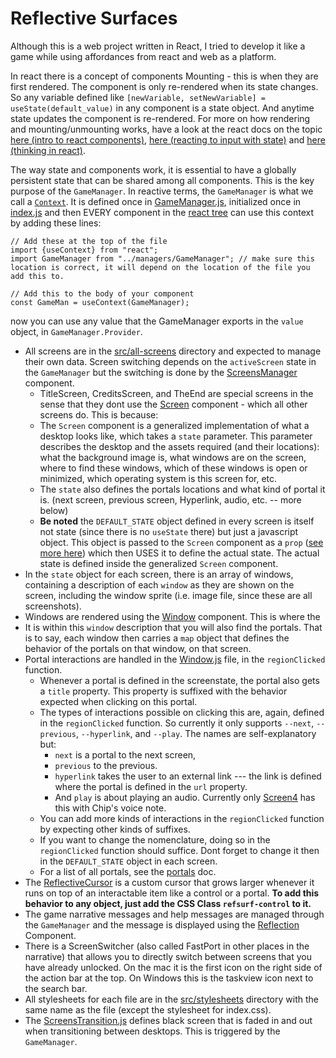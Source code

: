 # Reflective Surfaces

Although this is a web project written in React, I tried to develop it like a game while using affordances from react and web as a platform.

In react there is a concept of components Mounting - this is when they are first rendered. The component is only re-rendered when its state changes. So any variable defined like `[newVariable, setNewVariable] = useState(default_value)` in any component is a state object. And anytime state updates the component is re-rendered. For more on how rendering and mounting/unmounting works, have a look at the react docs on the topic [here (intro to react components)](https://react.dev/learn/your-first-component), [here (reacting to input with state)](https://react.dev/learn/reacting-to-input-with-state) and [here (thinking in react)](https://react.dev/learn/thinking-in-react).

The way state and components work, it is essential to have a globally persistent state that can be shared among all components. This is the key purpose of the `GameManager`. In reactive terms, the `GameManager` is what we call a [`Context`](https://react.dev/learn/passing-data-deeply-with-context). It is defined once in [GameManager.js](../src/managers/GameManager.js), initialized once in [index.js](../src/index.js) and then EVERY component in the [react tree](https://react.dev/learn/understanding-your-ui-as-a-tree) can use this context by adding these lines:

```
// Add these at the top of the file
import {useContext} from "react";
import GameManager from "../managers/GameManager"; // make sure this location is correct, it will depend on the location of the file you add this to.

// Add this to the body of your component
const GameMan = useContext(GameManager);
```

now you can use any value that the GameManager exports in the `value` object, in `GameManager.Provider`.

- All screens are in the [src/all-screens](../src/all-screens) directory and expected to manage their own data. Screen switching depends on the `activeScreen` state in the `GameManager` but the switching is done by the [ScreensManager](../src/managers/ScreensManager.js) component.
  - TitleScreen, CreditsScreen, and TheEnd are special screens in the sense that they dont use the [Screen](../src/components/Screen.js) component - which all other screens do. This is because:
  - The `Screen` component is a generalized implementation of what a desktop looks like, which takes a `state` parameter. This parameter describes the desktop and the assets required (and their locations): what the background image is, what windows are on the screen, where to find these windows, which of these windows is open or minimized, which operating system is this screen for, etc.
  - The `state` also defines the portals locations and what kind of portal it is. (next screen, previous screen, Hyperlink, audio, etc. -- more below)
  - **Be noted** the `DEFAULT_STATE` object defined in every screen is itself not state (since there is no `useState` there) but just a javascript object. This object is passed to the `Screen` component as a `prop` ([see more here](https://react.dev/learn/passing-props-to-a-component)) which then USES it to define the actual state. The actual state is defined inside the generalized `Screen` component.
- In the `state` object for each screen, there is an array of windows, containing a description of each `window` as they are shown on the screen, including the window sprite (i.e. image file, since these are all screenshots).
- Windows are rendered using the [Window](../src/components/Window.js) component. This is where the
- It is within this `window` description that you will also find the portals. That is to say, each window then carries a `map` object that defines the behavior of the portals on that window, on that screen.
- Portal interactions are handled in the [Window.js](../src/components/Window.js) file, in the `regionClicked` function.
  - Whenever a portal is defined in the screenstate, the portal also gets a `title` property. This property is suffixed with the behavior expected when clicking on this portal.
  - The types of interactions possible on clicking this are, again, defined in the `regionClicked` function. So currently it only supports `--next`, `--previous`, `--hyperlink`, and `--play`. The names are self-explanatory but:
    - `next` is a portal to the next screen,
    - `previous` to the previous.
    - `hyperlink` takes the user to an external link --- the link is defined where the portal is defined in the `url` property.
    - And `play` is about playing an audio. Currently only [Screen4](../src/all-screens/screen4.js) has this with Chip's voice note.
  - You can add more kinds of interactions in the `regionClicked` function by expecting other kinds of suffixes.
  - If you want to change the nomenclature, doing so in the `regionClicked` function should suffice. Dont forget to change it then in the `DEFAULT_STATE` object in each screen.
  - For a list of all portals, see the [portals](./portals.md) doc.
- The [ReflectiveCursor](../src/components/ReflectiveCursor.js) is a custom cursor that grows larger whenever it runs on top of an interactable item like a control or a portal. **To add this behavior to any object, just add the CSS Class `refsurf-control` to it.**
- The game narrative messages and help messages are managed through the `GameManager` and the message is displayed using the [Reflection](../src/components/Reflection.js) Component.
- There is a ScreenSwitcher (also called FastPort in other places in the narrative) that allows you to directly switch between screens that you have already unlocked. On the mac it is the first icon on the right side of the action bar at the top. On Windows this is the taskview icon next to the search bar.
- All stylesheets for each file are in the [src/stylesheets](../src/stylesheets/) directory with the same name as the file (except the stylesheet for index.css).
- The [ScreensTransition.js](../src/components/ScreenTransition.js) defines black screen that is faded in and out when transitioning between desktops. This is triggered by the `GameManager`. 